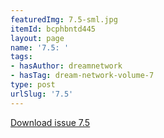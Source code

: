 ```yaml
---
featuredImg: 7.5-sml.jpg
itemId: bcphbntd445
layout: page
name: '7.5: '
tags:
- hasAuthor: dreamnetwork
- hasTag: dream-network-volume-7
type: post
urlSlug: '7.5'
---
```

<a href="../files/pdfs/Volume_7/7.5-Dream-Network-Bulletin_Volume-7-Number-5.pdf" download="">Download issue 7.5</a>